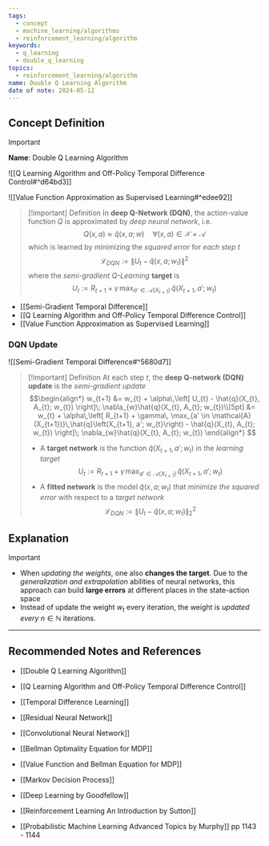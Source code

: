 ```yaml
---
tags:
  - concept
  - machine_learning/algorithms
  - reinforcement_learning/algorithm
keywords:
  - q_learning
  - double_q_learning
topics:
  - reinforcement_learning/algorithm
name: Double Q Learning Algorithm
date of note: 2024-05-12
---
```


## Concept Definition

>[!important]
>**Name**: Double Q Learning Algorithm

![[Q Learning Algorithm and Off-Policy Temporal Difference Control#^d64bd3]]

![[Value Function Approximation as Supervised Learning#^edee92]]

>[!important] Definition
>In **deep Q-Network (DQN)**, the action-value function $Q$ is approximated by *deep neural network*, i.e.
>$$
>Q(x, a) \approx  \hat{q}(x, a; w) \quad \forall (x, a) \in \mathcal{X} \times \mathcal{A}
>$$
>which is learned by minimizing the *squared error* for *each step* $t$
>$$
>\mathcal{L}_{DQN} := \lVert U_{t} - \hat{q}(x, a; w_{t}) \rVert^2 
>$$
>where the *semi-gradient Q-Learning* **target** is
>$$
>U_{t} := R_{t+1} + \gamma\, \max_{a' \in \mathcal{A}(X_{t+1})}\,\hat{q}\left(X_{t+1}, a'; w_{t}\right)
>$$

- [[Semi-Gradient Temporal Difference]]
- [[Q Learning Algorithm and Off-Policy Temporal Difference Control]]
- [[Value Function Approximation as Supervised Learning]]

### DQN Update

![[Semi-Gradient Temporal Difference#^5680d7]]

>[!important] Definition
>At each step $t$, the **deep Q-network (DQN) update** is the *semi-gradient update*
>$$\begin{align*}
>w_{t+1} &= w_{t} + \alpha\,\left[ U_{t}  - \hat{q}(X_{t}, A_{t}; w_{t}) \right]\;  \nabla_{w}\hat{q}(X_{t}, A_{t}; w_{t})\\[5pt]
>&=  w_{t} + \alpha\,\left[ R_{t+1} + \gamma\, \max_{a' \in \mathcal{A}(X_{t+1})}\,\hat{q}\left(X_{t+1}, a'; w_{t}\right) - \hat{q}(X_{t}, A_{t}; w_{t}) \right]\;  \nabla_{w}\hat{q}(X_{t}, A_{t}; w_{t})
>\end{align*}
>$$
>- A **target network** is the function $\hat{q}\left(X_{t+1}, a'; w_{t}\right)$ in the *learning target* $$U_{t} := R_{t+1} + \gamma\, \max_{a' \in \mathcal{A}(X_{t+1})}\,\hat{q}\left(X_{t+1}, a'; w_{t}\right)$$
>- A **fitted network** is the model $\hat{q}(x, a; w_{t})$ that *minimize the squared error* with respect to a *target network* $$\mathcal{L}_{DQN} := \lVert U_{t} - \hat{q}(x, a; w_{t}) \rVert_{2}^2 $$
>


## Explanation

>[!important]
>- When *updating the weights*, one also **changes the target**. Due to the *generalization and extrapolation* abilities of neural networks, this approach can build **large errors** at different places in the state-action space
>- Instead of update the weight $w_{t}$ every iteration, the weight is *updated every* $n\in \mathbb{N}$ iterations.






-----------
##  Recommended Notes and References



- [[Double Q Learning Algorithm]]
- [[Q Learning Algorithm and Off-Policy Temporal Difference Control]]
- [[Temporal Difference Learning]]
- [[Residual Neural Network]]
- [[Convolutional Neural Network]]


- [[Bellman Optimality Equation for MDP]]
- [[Value Function and Bellman Equation for MDP]]
- [[Markov Decision Process]]




- [[Deep Learning by Goodfellow]]
- [[Reinforcement Learning An Introduction by Sutton]]
- [[Probabilistic Machine Learning Advanced Topics by Murphy]] pp 1143 - 1144
